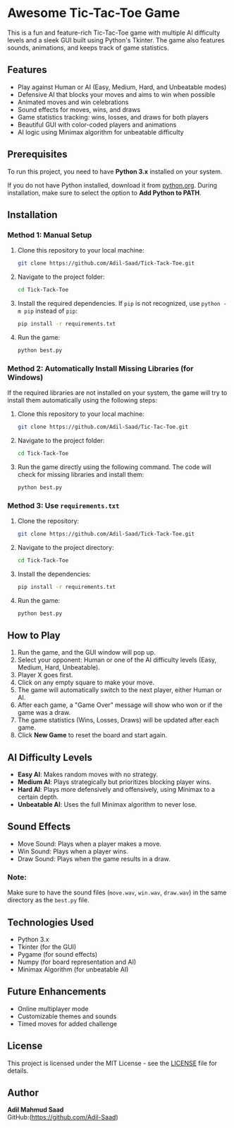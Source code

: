 # Awesome Tic-Tac-Toe Game

This is a fun and feature-rich Tic-Tac-Toe game with multiple AI difficulty levels and a sleek GUI built using Python's Tkinter. The game also features sounds, animations, and keeps track of game statistics.

## Features

- Play against Human or AI (Easy, Medium, Hard, and Unbeatable modes)
- Defensive AI that blocks your moves and aims to win when possible
- Animated moves and win celebrations
- Sound effects for moves, wins, and draws
- Game statistics tracking: wins, losses, and draws for both players
- Beautiful GUI with color-coded players and animations
- AI logic using Minimax algorithm for unbeatable difficulty

## Prerequisites

To run this project, you need to have **Python 3.x** installed on your system.

If you do not have Python installed, download it from [python.org](https://www.python.org/downloads/). During installation, make sure to select the option to **Add Python to PATH**.

## Installation

### Method 1: Manual Setup

1. Clone this repository to your local machine:
    ```bash
    git clone https://github.com/Adil-Saad/Tick-Tack-Toe.git
    ```

2. Navigate to the project folder:
    ```bash
    cd Tick-Tack-Toe
    ```

3. Install the required dependencies. If `pip` is not recognized, use `python -m pip` instead of `pip`:
    ```bash
    pip install -r requirements.txt
    ```

4. Run the game:
    ```bash
    python best.py
    ```

### Method 2: Automatically Install Missing Libraries (for Windows)

If the required libraries are not installed on your system, the game will try to install them automatically using the following steps:

1. Clone this repository to your local machine:
    ```bash
    git clone https://github.com/Adil-Saad/Tic-Tac-Toe.git
    ```

2. Navigate to the project folder:
    ```bash
    cd Tick-Tack-Toe
    ```

3. Run the game directly using the following command. The code will check for missing libraries and install them:
    ```bash
    python best.py
    ```

### Method 3: Use `requirements.txt`

1. Clone the repository:
    ```bash
    git clone https://github.com/Adil-Saad/Tick-Tack-Toe.git
    ```

2. Navigate to the project directory:
    ```bash
    cd Tick-Tack-Toe
    ```

3. Install the dependencies:
    ```bash
    pip install -r requirements.txt
    ```

4. Run the game:
    ```bash
    python best.py
    ```

## How to Play

1. Run the game, and the GUI window will pop up.
2. Select your opponent: Human or one of the AI difficulty levels (Easy, Medium, Hard, Unbeatable).
3. Player X goes first.
4. Click on any empty square to make your move.
5. The game will automatically switch to the next player, either Human or AI.
6. After each game, a "Game Over" message will show who won or if the game was a draw.
7. The game statistics (Wins, Losses, Draws) will be updated after each game.
8. Click **New Game** to reset the board and start again.

## AI Difficulty Levels

- **Easy AI**: Makes random moves with no strategy.
- **Medium AI**: Plays strategically but prioritizes blocking player wins.
- **Hard AI**: Plays more defensively and offensively, using Minimax to a certain depth.
- **Unbeatable AI**: Uses the full Minimax algorithm to never lose.

## Sound Effects

- Move Sound: Plays when a player makes a move.
- Win Sound: Plays when a player wins.
- Draw Sound: Plays when the game results in a draw.

### Note:
Make sure to have the sound files (`move.wav`, `win.wav`, `draw.wav`) in the same directory as the `best.py` file.

## Technologies Used

- Python 3.x
- Tkinter (for the GUI)
- Pygame (for sound effects)
- Numpy (for board representation and AI)
- Minimax Algorithm (for unbeatable AI)

## Future Enhancements

- Online multiplayer mode
- Customizable themes and sounds
- Timed moves for added challenge

## License

This project is licensed under the MIT License - see the [LICENSE](LICENSE) file for details.

## Author

**Adil Mahmud Saad**  
GitHub:(https://github.com/Adil-Saad)

